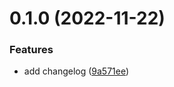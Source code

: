 # 0.1.0 (2022-11-22)


### Features

* add changelog ([9a571ee](https://github.com/in-amigan-2/greetings-ci/commit/9a571eec180b2abee729da066c8b91f3611dddca))



